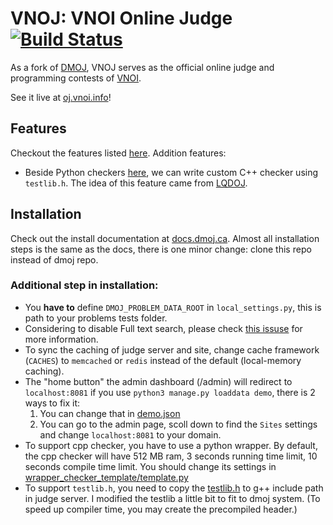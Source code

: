 # VNOJ: VNOI Online Judge [![Build Status](https://github.com/VNOI-Admin/OJ/workflows/build/badge.svg)](https://github.com/VNOI-Admin/OJ/actions/)

As a fork of [DMOJ](https://github.com/DMOJ/online-judge), VNOJ serves as the official online judge and programming contests of [VNOI](https://vnoi.info/). 


See it live at [oj.vnoi.info](http://oj.vnoi.info/)!

## Features

Checkout the features listed [here](https://github.com/DMOJ/online-judge#features).
Addition features:
- Beside Python checkers [here](https://docs.dmoj.ca/#/problem_format/custom_checkers), we can write custom C++ checker using `testlib.h`. The idea of this feature came from [LQDOJ](https://github.com/LQDJudge/online-judge).

## Installation
Check out the install documentation at [docs.dmoj.ca](https://docs.dmoj.ca/#/site/installation). Almost all installation steps is the same as the docs, there is one minor change: clone this repo instead of dmoj repo.

### Additional step in installation:
- You **have to** define `DMOJ_PROBLEM_DATA_ROOT` in `local_settings.py`, this is path to your problems tests folder.
- Considering to disable Full text search, please check [this issuse](https://github.com/VNOI-Admin/OJ/issues/4) for more information.
- To sync the caching of judge server and site, change cache framework (`CACHES`) to `memcached` or `redis` instead of the default (local-memory caching).
- The "home button" the admin dashboard (/admin) will redirect to `localhost:8081` if you use `python3 manage.py loaddata demo`, there is 2 ways to fix it: 
    1. You can change that in [demo.json](judge/fixtures/demo.json)
    2. You can go to the admin page, scoll down to find the `Sites` settings and change `localhost:8081` to your domain.
- To support cpp checker, you have to use a python wrapper. By default, the cpp checker will have 512 MB ram, 3 seconds running time limit, 10 seconds compile time limit. You should change its settings in [wrapper_checker_template/template.py](wrapper_checker_template/template.py) 
- To support `testlib.h`, you need to copy the [testlib.h](wrapper_checker_template/testlib.h) to g++ include path in judge server. I modified the testlib a little bit to fit to dmoj system. (To speed up compiler time, you may create the precompiled header.)